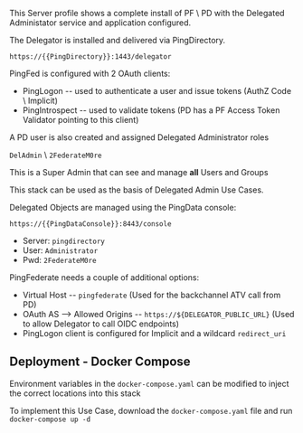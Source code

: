 This Server profile shows a complete install of PF \ PD with the Delegated Administator service and application configured.

The Delegator is installed and delivered via PingDirectory.  

`https://{{PingDirectory}}:1443/delegator`

PingFed is configured with 2 OAuth clients:
* PingLogon -- used to authenticate a user and issue tokens (AuthZ Code \ Implicit)
* PingIntrospect -- used to validate tokens (PD has a PF Access Token Validator pointing to this client)

A PD user is also created and assigned Delegated Administrator roles

`DelAdmin` \ `2FederateM0re`

This is a Super Admin that can see and manage **all** Users and Groups 

This stack can be used as the basis of Delegated Admin Use Cases.

Delegated Objects are managed using the PingData console:  

`https://{{PingDataConsole}}:8443/console`

* Server: `pingdirectory`
* User: `Administrator`
* Pwd: `2FederateM0re`

PingFederate needs a couple of additional options:

* Virtual Host -- `pingfederate`  (Used for the backchannel ATV call from PD)
* OAuth AS --> Allowed Origins -- `https://${DELEGATOR_PUBLIC_URL}`  (Used to allow Delegator to call OIDC endpoints)
* PingLogon client is configured for Implicit and a wildcard `redirect_uri`

## Deployment - Docker Compose
Environment variables in the `docker-compose.yaml` can be modified to inject the correct locations into this stack

To implement this Use Case, download the `docker-compose.yaml` file and run `docker-compose up -d`
